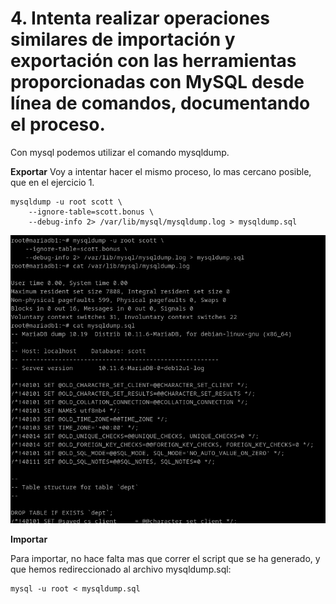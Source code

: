 # 4. Intenta realizar operaciones similares de importación y exportación con las herramientas proporcionadas con MySQL desde línea de comandos, documentando el proceso.

Con mysql podemos utilizar el comando mysqldump.

**Exportar**
Voy a intentar hacer el mismo proceso, lo mas cercano posible, que en el ejercicio 1.

```
mysqldump -u root scott \
    --ignore-table=scott.bonus \
    --debug-info 2> /var/lib/mysql/mysqldump.log > mysqldump.sql 
```

![ ](img/401.png)

**Importar**

Para importar, no hace falta mas que correr el script que se ha generado, y que hemos redireccionado al archivo mysqldump.sql:

```
mysql -u root < mysqldump.sql
```